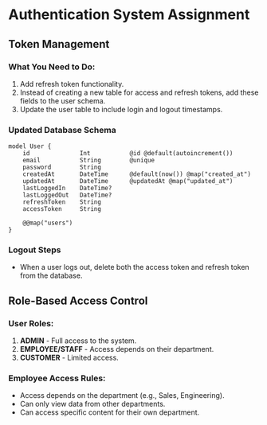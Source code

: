 # Authentication System Assignment

## Token Management

### What You Need to Do:

1. Add refresh token functionality.
2. Instead of creating a new table for access and refresh tokens, add these fields to the user schema.
3. Update the user table to include login and logout timestamps.

### Updated Database Schema

```prisma
model User {
    id              Int           @id @default(autoincrement())
    email           String        @unique
    password        String
    createdAt       DateTime      @default(now()) @map("created_at")
    updatedAt       DateTime      @updatedAt @map("updated_at")
    lastLoggedIn    DateTime?     
    lastLoggedOut   DateTime?
    refreshToken    String
    accessToken     String

    @@map("users")
}
```

### Logout Steps

- When a user logs out, delete both the access token and refresh token from the database.

## Role-Based Access Control

### User Roles:

1. **ADMIN** - Full access to the system.
2. **EMPLOYEE/STAFF** - Access depends on their department.
3. **CUSTOMER** - Limited access.

### Employee Access Rules:

- Access depends on the department (e.g., Sales, Engineering).
- Can only view data from other departments.
- Can access specific content for their own department.
